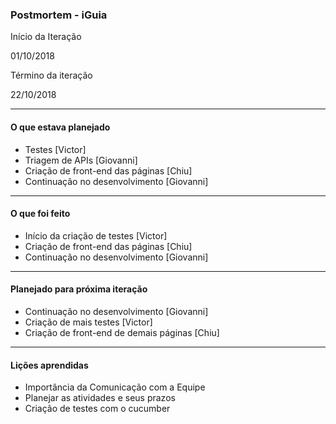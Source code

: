 ### Postmortem - iGuia

 

Início da Iteração

01/10/2018
 

Término da iteração

22/10/2018

-------------------------
#### O que estava planejado

- Testes [Victor]
- Triagem de APIs [Giovanni]
- Criação de front-end das páginas [Chiu]
- Continuação no desenvolvimento [Giovanni]
-------------------------
#### O que foi feito

- Início da criação de testes [Victor]
- Criação de front-end das páginas [Chiu]
- Continuação no desenvolvimento [Giovanni]
-------------------------
#### Planejado para próxima iteração

- Continuação no desenvolvimento [Giovanni]
- Criação de mais testes [Victor]
- Criação de front-end de demais páginas [Chiu]
-------------------------
#### Lições aprendidas

- Importância da Comunicação com a Equipe
- Planejar as atividades e seus prazos
- Criação de testes com o cucumber
